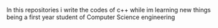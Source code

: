 In this repositories i write the codes of c++ while im learning new things being a first year student of Computer Science engineering
